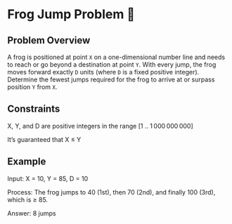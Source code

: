 # Frog Jump Problem 🐸

## Problem Overview
A frog is positioned at point `X` on a one-dimensional number line and needs to reach or go beyond a destination at point `Y`. With every jump, the frog moves forward exactly `D` units (where `D` is a fixed positive integer). Determine the fewest jumps required for the frog to arrive at or surpass position `Y` from `X`.
## Constraints
X, Y, and D are positive integers in the range [1 .. 1 000 000 000]

It’s guaranteed that X ≤ Y 
## Example
Input: X = 10, Y = 85, D = 10

Process: The frog jumps to 40 (1st), then 70 (2nd), and finally 100 (3rd), which is ≥ 85.

Answer: 8 jumps